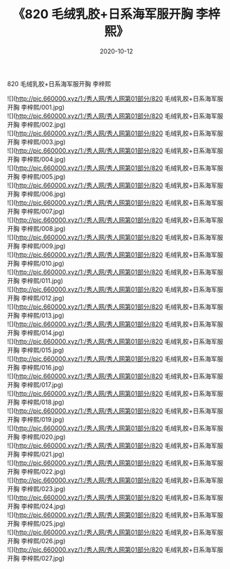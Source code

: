 ﻿---
layout: post
title:  《820 毛绒乳胶+日系海军服开胸 李梓熙》
date:   2020-10-12
img: http://pic.660000.xyz/1:/秀人网/秀人网第01部分/820 毛绒乳胶+日系海军服开胸 李梓熙/000.jpg
categories: [美女, 清纯, 唯美]
---

820 毛绒乳胶+日系海军服开胸 李梓熙

  ![](http://pic.660000.xyz/1:/秀人网/秀人网第01部分/820 毛绒乳胶+日系海军服开胸 李梓熙/001.jpg) <br> ![](http://pic.660000.xyz/1:/秀人网/秀人网第01部分/820 毛绒乳胶+日系海军服开胸 李梓熙/002.jpg) <br> ![](http://pic.660000.xyz/1:/秀人网/秀人网第01部分/820 毛绒乳胶+日系海军服开胸 李梓熙/003.jpg) <br> ![](http://pic.660000.xyz/1:/秀人网/秀人网第01部分/820 毛绒乳胶+日系海军服开胸 李梓熙/004.jpg) <br> ![](http://pic.660000.xyz/1:/秀人网/秀人网第01部分/820 毛绒乳胶+日系海军服开胸 李梓熙/005.jpg) <br> ![](http://pic.660000.xyz/1:/秀人网/秀人网第01部分/820 毛绒乳胶+日系海军服开胸 李梓熙/006.jpg) <br> ![](http://pic.660000.xyz/1:/秀人网/秀人网第01部分/820 毛绒乳胶+日系海军服开胸 李梓熙/007.jpg) <br> ![](http://pic.660000.xyz/1:/秀人网/秀人网第01部分/820 毛绒乳胶+日系海军服开胸 李梓熙/008.jpg) <br> ![](http://pic.660000.xyz/1:/秀人网/秀人网第01部分/820 毛绒乳胶+日系海军服开胸 李梓熙/009.jpg) <br> ![](http://pic.660000.xyz/1:/秀人网/秀人网第01部分/820 毛绒乳胶+日系海军服开胸 李梓熙/010.jpg) <br> ![](http://pic.660000.xyz/1:/秀人网/秀人网第01部分/820 毛绒乳胶+日系海军服开胸 李梓熙/011.jpg) <br> ![](http://pic.660000.xyz/1:/秀人网/秀人网第01部分/820 毛绒乳胶+日系海军服开胸 李梓熙/012.jpg) <br> ![](http://pic.660000.xyz/1:/秀人网/秀人网第01部分/820 毛绒乳胶+日系海军服开胸 李梓熙/013.jpg) <br> ![](http://pic.660000.xyz/1:/秀人网/秀人网第01部分/820 毛绒乳胶+日系海军服开胸 李梓熙/014.jpg) <br> ![](http://pic.660000.xyz/1:/秀人网/秀人网第01部分/820 毛绒乳胶+日系海军服开胸 李梓熙/015.jpg) <br> ![](http://pic.660000.xyz/1:/秀人网/秀人网第01部分/820 毛绒乳胶+日系海军服开胸 李梓熙/016.jpg) <br> ![](http://pic.660000.xyz/1:/秀人网/秀人网第01部分/820 毛绒乳胶+日系海军服开胸 李梓熙/017.jpg) <br> ![](http://pic.660000.xyz/1:/秀人网/秀人网第01部分/820 毛绒乳胶+日系海军服开胸 李梓熙/018.jpg) <br> ![](http://pic.660000.xyz/1:/秀人网/秀人网第01部分/820 毛绒乳胶+日系海军服开胸 李梓熙/019.jpg) <br> ![](http://pic.660000.xyz/1:/秀人网/秀人网第01部分/820 毛绒乳胶+日系海军服开胸 李梓熙/020.jpg) <br> ![](http://pic.660000.xyz/1:/秀人网/秀人网第01部分/820 毛绒乳胶+日系海军服开胸 李梓熙/021.jpg) <br> ![](http://pic.660000.xyz/1:/秀人网/秀人网第01部分/820 毛绒乳胶+日系海军服开胸 李梓熙/022.jpg) <br> ![](http://pic.660000.xyz/1:/秀人网/秀人网第01部分/820 毛绒乳胶+日系海军服开胸 李梓熙/023.jpg) <br> ![](http://pic.660000.xyz/1:/秀人网/秀人网第01部分/820 毛绒乳胶+日系海军服开胸 李梓熙/024.jpg) <br> ![](http://pic.660000.xyz/1:/秀人网/秀人网第01部分/820 毛绒乳胶+日系海军服开胸 李梓熙/025.jpg) <br> ![](http://pic.660000.xyz/1:/秀人网/秀人网第01部分/820 毛绒乳胶+日系海军服开胸 李梓熙/026.jpg) <br> ![](http://pic.660000.xyz/1:/秀人网/秀人网第01部分/820 毛绒乳胶+日系海军服开胸 李梓熙/027.jpg) <br>